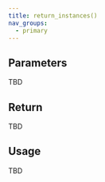 ```yaml
---
title: return_instances()
nav_groups:
  - primary
---
```




## Parameters

TBD

## Return

TBD

## Usage

TBD